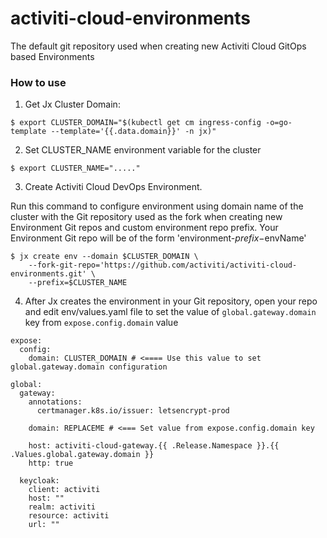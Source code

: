 # activiti-cloud-environments

The default git repository used when creating new Activiti Cloud GitOps based Environments

### How to use

1. Get Jx Cluster Domain:

```
$ export CLUSTER_DOMAIN="$(kubectl get cm ingress-config -o=go-template --template='{{.data.domain}}' -n jx)"
```

2. Set CLUSTER_NAME environment variable for the cluster 

```
$ export CLUSTER_NAME="....."
```

3. Create Activiti Cloud DevOps Environment. 

Run this command to configure environment using domain name of the cluster with the Git repository used as the fork when creating new Environment Git repos
and custom environment repo prefix. Your Environment Git repo will be of the form 'environment-$prefix-$envName'

```
$ jx create env --domain $CLUSTER_DOMAIN \
	--fork-git-repo='https://github.com/activiti/activiti-cloud-environments.git' \
	--prefix=$CLUSTER_NAME
```

4. After Jx creates the environment in your Git repository, open your repo and edit env/values.yaml file 
to set the value of `global.gateway.domain` key from `expose.config.domain` value

```
expose:
  config:
    domain: CLUSTER_DOMAIN # <==== Use this value to set global.gateway.domain configuration

global:
  gateway:
    annotations:
      certmanager.k8s.io/issuer: letsencrypt-prod

    domain: REPLACEME # <=== Set value from expose.config.domain key

    host: activiti-cloud-gateway.{{ .Release.Namespace }}.{{ .Values.global.gateway.domain }}
    http: true

  keycloak:
    client: activiti
    host: ""
    realm: activiti
    resource: activiti
    url: ""
```    
